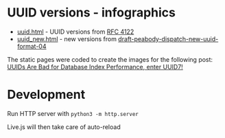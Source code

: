 # UUID versions - infographics

- [uuid.html](https://github.com/vdorot/uuid_versions/uuid.html) - UUID versions from [RFC 4122](https://www.rfc-editor.org/rfc/rfc4122.html)
- [uuid_new.html](https://github.com/vdorot/uuid_versions/uuid_new.html) - new versions from [draft-peabody-dispatch-new-uuid-format-04](https://datatracker.ietf.org/doc/html/draft-peabody-dispatch-new-uuid-format)

The static pages were coded to create the images for the following post: [UUIDs Are Bad for Database Index Performance, enter UUID7!](https://www.toomanyafterthoughts.com/uuids-are-bad-for-database-index-performance-uuid7/)

# Development

Run HTTP server with `python3 -m http.server`

Live.js will then take care of auto-reload
